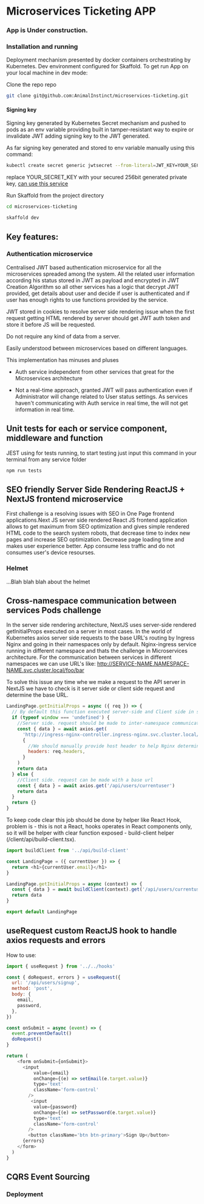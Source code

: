 # Microservices Ticketing APP

### App is Under construction.

### Installation and running

Deployment mechanism presented by docker containers orchestrating by Kubernetes. Dev environment configured for Skaffold. To get run App on your local machine in dev mode:

Clone the repo repo

```bash
git clone git@github.com:AnimalInstinct/microservices-ticketing.git
```

#### Signing key

Signing key generated by Kubernetes Secret mechanism and pushed to pods as an env variable providing built in tamper-resistant way to expire or invalidate JWT adding signing key to the JWT generated.

As far signing key generated and stored to env variable manually using this command:

```bash
kubectl create secret generic jwtsecret --from-literal=JWT_KEY=YOUR_SECRET_KEY
```

replace YOUR_SECRET_KEY with your secured 256bit generated private key, [can use this service](https://www.allkeysgenerator.com/Random/Security-Encryption-Key-Generator.aspx)

Run Skaffold from the project directory

```bash
cd microservices-ticketing
```

```bash
skaffold dev
```

## Key features:

### Authentication microservice

Centralised JWT based authentication microservice for all the microservices spreaded among the system. All the related user information according his status stored in JWT as payload and encrypted in JWT Creation Algorithm so all other services has a logic that decrypt JWT provided, get details about user and decide if user is authenticated and if user has enough rights to use functions provided by the service.

JWT stored in cookies to resolve server side rendering issue when the first request getting HTML rendered by server should get JWT auth token and store it before JS will be requested.

Do not require any kind of data from a server.

Easily understood between microservices based on different languages.

This implementation has minuses and pluses

- Auth service independent from other services that great for the Microservices architecture

- Not a real-time approach, granted JWT will pass authentication even if Administrator will change related to User status settings. As services haven't communicating with Auth service in real time, the will not get information in real time.

## Unit tests for each or service component, middleware and function

JEST using for tests running, to start testing just input this command in your terminal from any service folder

```bash
npm run tests
```

## SEO friendly Server Side Rendering ReactJS + NextJS frontend microservice

First challenge is a resolving issues with SEO in One Page frontend applications.Next JS server side rendered React JS frontend application allows to get maximum from SEO optimization and gives simple rendered HTML code to the search system robots, that decrease time to index new pages and increase SEO optimization. Decrease page loading time and makes user experience better. App consume less traffic and do not consumes user's device resourses.

### Helmet

...Blah blah blah about the helmet

## Cross-namespace communication between services Pods challenge

In the server side rendering architecture, NextJS uses server-side rendered getInitialProps executed on a server in most cases. In the world of Kubernetes axios server side requests to the base URL's routing by Ingress Nginx and going in their namespaces only by default. Nginx-ingress service running in different namespace and thats the challenge in Microservices architecture. For the communication between services in different namespaces we can use URL's like: http://SERVICE-NAME.NAMESPACE-NAME.svc.cluster.local/foo/bar

To solve this issue any time whe we make a request to the API server in NextJS we have to check is it server side or client side request and determine the base URL.

```js
LandingPage.getInitialProps = async ({ req }) => {
  // By default this function executed server-side and Client side in some cases like redirect for example Checking where the getInitialProps function executed In case of window is undefined - we are on a server side
  if (typeof window === 'undefined') {
    //Server side. request should be made to inter-namespace communication URL's like http://SERVICE-NAME.NAMESPACE-NAME.svc.cluster.local/foo/bar
    const { data } = await axios.get(
      'http://ingress-nginx-controller.ingress-nginx.svc.cluster.local/api/users/currentuser',
      {
        //We should manually provide host header to help Nginx determine domain and route
        headers: req.headers,
      }
    )
    return data
  } else {
    //Client side. request can be made with a base url
    const { data } = await axios.get('/api/users/currentuser')
    return data
  }
  return {}
}
```

To keep code clear this job should be done by helper like React Hook, problem is - this is not a React, hooks operates in React components only, so it will be helper with clear function exposed - build-client helper (/client/api/build-client.tsx).

```js
import buildClient from '../api/build-client'

const LandingPage = ({ currentUser }) => {
  return <h1>{currentUser.email}</h1>
}

LandingPage.getInitialProps = async (context) => {
  const { data } = await buildClient(context).get('/api/users/currentuser')
  return data
}

export default LandingPage
```

## useRequest custom ReactJS hook to handle axios requests and errors

How to use:

```js
import { useRequest } from '../../hooks'

const { doRequest, errors } = useRequest({
  url: '/api/users/signup',
  method: 'post',
  body: {
    email,
    password,
  },
})

const onSubmit = async (event) => {
  event.preventDefault()
  doRequest()
}

return (
    <form onSubmit={onSubmit}>
      <input
          value={email}
          onChange={(e) => setEmail(e.target.value)}
          type='text'
          className='form-control'
        />
         <input
          value={password}
          onChange={(e) => setPassword(e.target.value)}
          type='text'
          className='form-control'
        />
        <button className='btn btn-primary'>Sign Up</button>
      {errors}
    </form>
  )
}
```

## CQRS Event Sourcing

### Deployment
